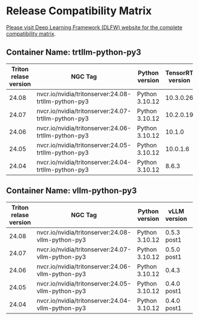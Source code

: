 # Release Compatibility Matrix

[Please visit Deep Learning Framework (DLFW) website for the complete compatibility matrix](https://docs.nvidia.com/deeplearning/frameworks/support-matrix/index.html). 

## Container Name: trtllm-python-py3

| Triton relase version	 | NGC Tag	 | Python version	 | TensorRT version | TensorRT-LLM version | CUDA version | CUDA Driver version | Size |
| --- | --- | --- | --- | --- | --- | --- | --- |
| 24.08 | nvcr.io/nvidia/tritonserver:24.08-trtllm-python-py3 | Python 3.10.12  | 10.3.0.26 | 0.12.0 | 12.5.1.007 | 555.42.06 | 23G |
| 24.07 | nvcr.io/nvidia/tritonserver:24.07-trtllm-python-py3 | Python 3.10.12  | 10.2.0.19 | 0.11.0 | 12.4.1.003 | 550.54.15 | 23G |
| 24.06 | nvcr.io/nvidia/tritonserver:24.06-trtllm-python-py3 | Python 3.10.12  | 10.1.0 | 0.10.0 | 12.4.0.041 | 550.54.14 | 31G |
| 24.05 | nvcr.io/nvidia/tritonserver:24.05-trtllm-python-py3 | Python 3.10.12  | 10.0.1.6 | 0.9 | 12.3.2.001 | 545.23.08 | 34G |
| 24.04 | nvcr.io/nvidia/tritonserver:24.04-trtllm-python-py3 | Python 3.10.12  | 8.6.3 | 0.9 | 12.3.2.001 | 545.23.08 | 34G |

## Container Name: vllm-python-py3

| Triton relase version	 | NGC Tag	 | Python version	 | vLLM version | CUDA version | CUDA Driver version | Size |
| --- | --- | --- | --- | --- | --- | --- | 
| 24.08 | nvcr.io/nvidia/tritonserver:24.08-vllm-python-py3 | Python 3.10.12  | 0.5.3 post1 | 12.6.0.022 | 560.35.03 | 19G |
| 24.07 | nvcr.io/nvidia/tritonserver:24.07-vllm-python-py3 | Python 3.10.12  | 0.5.0 post1 | 12.5.1 | 555.42.06 | 19G |
| 24.06 | nvcr.io/nvidia/tritonserver:24.06-vllm-python-py3 | Python 3.10.12  | 0.4.3 | 12.5.0.23 | 555.42.02 | 18G |
| 24.05 | nvcr.io/nvidia/tritonserver:24.05-vllm-python-py3 | Python 3.10.12  | 0.4.0 post1 | 12.4.1 | 550.54.15 | 18G |
| 24.04 | nvcr.io/nvidia/tritonserver:24.04-vllm-python-py3 | Python 3.10.12  | 0.4.0 post1 | 12.4.1 | 550.54.15 | 17G |
